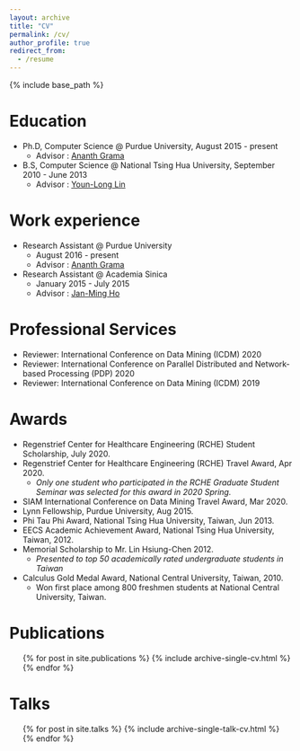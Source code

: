 ```yaml
---
layout: archive
title: "CV"
permalink: /cv/
author_profile: true
redirect_from:
  - /resume
---
```


{% include base_path %}

Education
======
* Ph.D, Computer Science @ Purdue University, August 2015 - present
  * Advisor : [Ananth Grama](https://www.cs.purdue.edu/people/faculty/ayg)
* B.S, Computer Science @ National Tsing Hua University, September 2010 - June 2013
  * Advisor : [Youn-Long Lin](http://www.cs.nthu.edu.tw/~ylin/)
  
Work experience
======
* Research Assistant @ Purdue University
  * August 2016 - present
  * Advisor : [Ananth Grama](https://www.cs.purdue.edu/people/faculty/ayg)
* Research Assistant @ Academia Sinica
  * January 2015 - July 2015
  * Advisor : [Jan-Ming Ho](https://www.iis.sinica.edu.tw/pages/hoho/vita_en.html)


  
Professional Services
======
* Reviewer: International Conference on Data Mining (ICDM) 2020
* Reviewer: International Conference on Parallel Distributed and Network-based Processing (PDP) 2020
* Reviewer: International Conference on Data Mining (ICDM) 2019

Awards
======
* Regenstrief Center for Healthcare Engineering (RCHE) Student Scholarship, July 2020.
* Regenstrief Center for Healthcare Engineering (RCHE) Travel Award, Apr 2020.
  * *Only one student who participated in the RCHE Graduate Student Seminar was selected for this award in 2020 Spring.*
* SIAM International Conference on Data Mining Travel Award, Mar 2020.
* Lynn Fellowship, Purdue University, Aug 2015.
* Phi Tau Phi Award, National Tsing Hua University, Taiwan, Jun 2013.
* EECS Academic Achievement Award, National Tsing Hua University, Taiwan, 2012.
* Memorial Scholarship to Mr. Lin Hsiung-Chen 2012.
  * *Presented to top 50 academically rated undergraduate students in Taiwan*
* Calculus Gold Medal Award, National Central University, Taiwan, 2010.
  * Won first place among 800 freshmen students at National Central University, Taiwan.

Publications
======
  <ul>{% for post in site.publications %}
    {% include archive-single-cv.html %}
  {% endfor %}</ul>
  
Talks
======
  <ul>{% for post in site.talks %}
    {% include archive-single-talk-cv.html %}
  {% endfor %}</ul>
    

